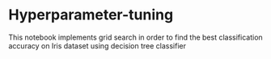 # Hyperparameter-tuning
This notebook implements grid search in order to find the best classification accuracy on Iris dataset using decision tree classifier
